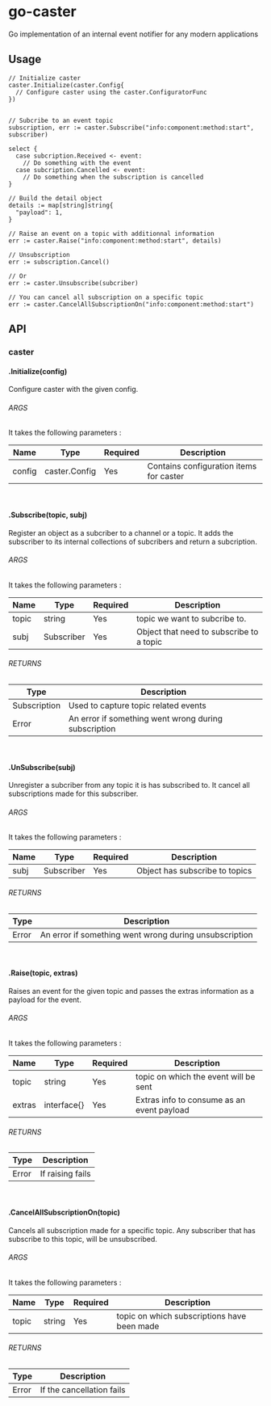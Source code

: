 # go-caster
Go implementation of an internal event notifier for any modern applications

## Usage 

```golang
// Initialize caster
caster.Initialize(caster.Config{
  // Configure caster using the caster.ConfiguratorFunc
})


// Subcribe to an event topic
subscription, err := caster.Subscribe("info:component:method:start", subscriber)

select {
  case subcription.Received <- event:
    // Do something with the event
  case subcription.Cancelled <- event:
    // Do something when the subscription is cancelled 
}

// Build the detail object
details := map[string]string{
  "payload": 1,
}

// Raise an event on a topic with additionnal information
err := caster.Raise("info:component:method:start", details)

// Unsubscription
err := subscription.Cancel()

// Or 
err := caster.Unsubscribe(subcriber)

// You can cancel all subscription on a specific topic
err := caster.CancelAllSubscriptionOn("info:component:method:start")
```

## API 

### caster

#### .Initialize(config)

Configure caster with the given config.

###### ARGS

It takes the following parameters :

Name | Type | Required | Description
---------|----------|---|------
config  | caster.Config | Yes | Contains configuration items for caster

<br>

#### .Subscribe(topic, subj)

Register an object as a subcriber to a channel or a topic.
It adds the subscriber to its internal collections of subcribers
and return a subcription.

###### ARGS

It takes the following parameters :

Name | Type | Required | Description
---------|----------|---|------
topic | string | Yes | topic we want to subcribe to.
subj  | Subscriber | Yes | Object that need to subscribe to a topic

###### RETURNS

 Type         | Description
--------------|---------
 Subscription | Used to capture topic related events
 Error        | An error if something went wrong during subscription

<br>

#### .UnSubscribe(subj)

Unregister a subcriber from any topic it is has subscribed to.
It cancel all subscriptions made for this subscriber.

###### ARGS

It takes the following parameters :

Name | Type | Required | Description
---------|----------|---|------
subj  | Subscriber | Yes | Object has subscribe to topics

###### RETURNS

 Type         | Description
--------------|---------
 Error        | An error if something went wrong during unsubscription


<br>

#### .Raise(topic, extras)

Raises an event for the given topic and passes the extras information as a payload for the event.

###### ARGS

It takes the following parameters :

Name | Type | Required | Description
---------|----------|---|------
topic  | string | Yes | topic on which the event will be sent
extras  | interface{} | Yes | Extras info to consume as an event payload

###### RETURNS

 Type         | Description
--------------|---------
 Error        | If raising fails


<br>

#### .CancelAllSubscriptionOn(topic)

Cancels all subscription made for a specific topic.
Any subscriber that has subscribe to this topic, will be unsubscribed.

###### ARGS

It takes the following parameters :

Name | Type | Required | Description
---------|----------|---|------
topic  | string | Yes | topic on which subscriptions have been made

###### RETURNS

 Type         | Description
--------------|---------
 Error        | If the cancellation fails